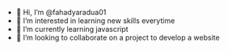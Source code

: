 - 👋 Hi, I’m @fahadyaradua01
- 👀 I’m interested in learning new skills everytime
- 🌱 I’m currently learning javascript
- 💞️ I’m looking to collaborate on a project to develop a website

<!---
fahadyaradua01/fahadyaradua01 is a ✨ special ✨ repository because its `README.md` (this file) appears on your GitHub profile.
You can click the Preview link to take a look at your changes.
--->
